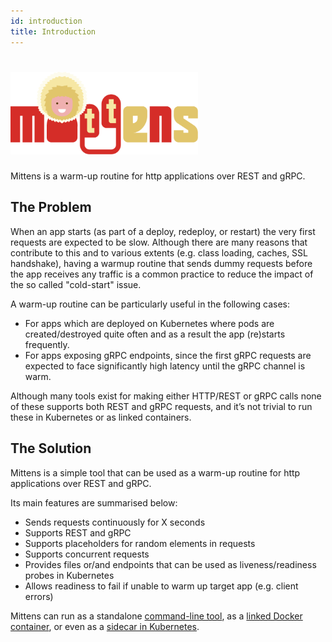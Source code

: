 ```yaml
---
id: introduction
title: Introduction
---
```


<h1 align="left">
  <img width="300" alt="Mittens" src="../assets/mittens_logo.svg">
</h1>

Mittens is a warm-up routine for http applications over REST and gRPC.

## The Problem

When an app starts (as part of a deploy, redeploy, or restart) the very first requests are expected to be slow. 
Although there are many reasons that contribute to this and to various extents (e.g. class loading, caches, SSL handshake), having a warmup routine that sends dummy requests before the app receives any traffic is a common practice to reduce the impact of the so called "cold-start" issue.

A warm-up routine can be particularly useful in the following cases:
- For apps which are deployed on Kubernetes where pods are created/destroyed quite often and as a result the app (re)starts frequently.
- For apps exposing gRPC endpoints, since the first gRPC requests are expected to face significantly high latency until the gRPC channel is warm.

Although many tools exist for making either HTTP/REST or gRPC calls none of these supports both REST and gRPC requests, and it’s not trivial to run these in Kubernetes or as linked containers.

## The Solution

Mittens is a simple tool that can be used as a warm-up routine for http applications over REST and gRPC.

Its main features are summarised below:
- Sends requests continuously for X seconds
- Supports REST and gRPC
- Supports placeholders for random elements in requests
- Supports concurrent requests
- Provides files or/and endpoints that can be used as liveness/readiness probes in Kubernetes
- Allows readiness to fail if unable to warm up target app (e.g. client errors)

Mittens can run as a standalone [command-line tool](https://expediagroup.github.io/mittens/docs/installation/running#run-as-a-cmd-application), as a [linked Docker container](https://expediagroup.github.io/mittens/docs/installation/running#run-as-a-linked-docker-container), or even as a [sidecar in Kubernetes](https://expediagroup.github.io/mittens/docs/installation/running#run-as-a-sidecar-on-kubernetes).
